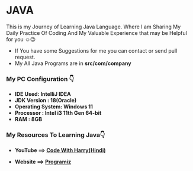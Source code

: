 # JAVA
This is my Journey of Learning Java Language. Where I am Sharing My Daily Practice Of Coding And My Valuable Experience that may be Helpful for you ☺️😉
- If You have some Suggestions for me you can contact or send pull request.
- My All Java Programs are in <b>src/com/company<b/>

<h3>My PC Configuration 👇</h3>

- IDE Used: IntelliJ IDEA
- JDK Version : 18(Oracle)
- Operating System: Windows 11
- Processor : Intel i3 11th Gen 64-bit
- RAM : 8GB


<h3>My Resources To Learning Java👇</h3>

- YouTube ==> <a href="https://youtube.com/playlist?list=PLu0W_9lII9agS67Uits0UnJyrYiXhDS6q">Code With Harry(Hindi)</a>

- Website ==> <a href="https://www.programiz.com/java-programming">Programiz</a>
